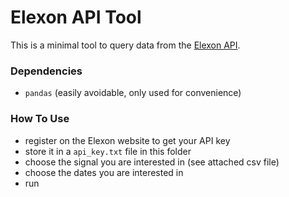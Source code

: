 # Elexon API Tool

This is a minimal tool to query data from the [Elexon API](https://www.elexon.co.uk/wp-content/uploads/2017/06/bmrs_api_data_push_user_guide_v1.1.pdf).

### Dependencies

* `pandas` (easily avoidable, only used for convenience)

### How To Use

* register on the Elexon website to get your API key
* store it in a `api_key.txt` file in this folder
* choose the signal you are interested in (see attached csv file)
* choose the dates you are interested in
* run 